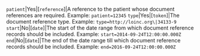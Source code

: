 `patient`|Yes|[`reference`]|A reference to the patient whose document references are required. Example: `patient=12345`
`type`|Yes|[`token`]|The document reference type. Example: `type=http://loinc.org\|34133-9`
`start`|No|[`date`]|The start of the date range from which document reference records should be included. Example: `start=2014-09-24T12:00:00.000Z`
`end`|No|[`date`]|The end of the date range till which document reference records should be included. Example: `end=2016-09-24T12:00:00.000Z`

